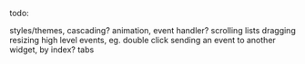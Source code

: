 todo:

styles/themes, cascading?
animation, event handler?
scrolling
lists
dragging
resizing
high level events, eg. double click
sending an event to another widget, by index?
tabs

